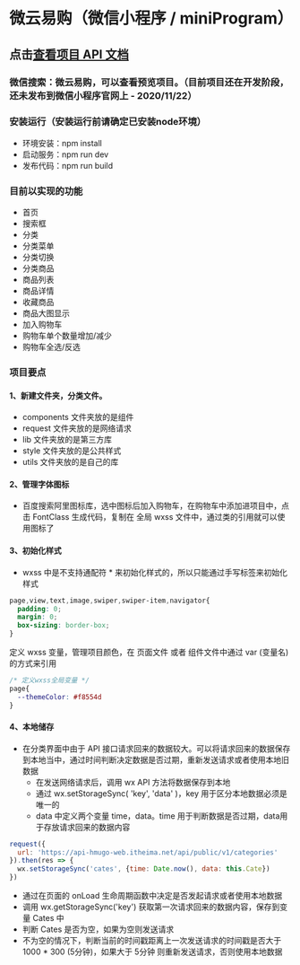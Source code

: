 # 微云易购（微信小程序 / miniProgram） #

## 点击[查看项目 API 文档](https://www.showdoc.com.cn/128719739414963?page_id=2513235043485226) ##
### 微信搜索：微云易购，可以查看预览项目。（目前项目还在开发阶段，还未发布到微信小程序官网上 - 2020/11/22） ###

### 安装运行（安装运行前请确定已安装node环境）
* 环境安装：npm install
* 启动服务：npm run dev
* 发布代码：npm run build

### 目前以实现的功能
* 首页
* 搜索框
* 分类
* 分类菜单
* 分类切换
* 分类商品
* 商品列表
* 商品详情
* 收藏商品
* 商品大图显示
* 加入购物车
* 购物车单个数量增加/减少
* 购物车全选/反选

### 项目要点
#### 1、新建文件夹，分类文件。
* components 文件夹放的是组件
* request 文件夹放的是网络请求
* lib 文件夹放的是第三方库
* style 文件夹放的是公共样式
* utils 文件夹放的是自己的库

#### 2、管理字体图标
* 百度搜索阿里图标库，选中图标后加入购物车，在购物车中添加进项目中，点击 FontClass 生成代码，复制在 全局 wxss 文件中，通过类的引用就可以使用图标了

#### 3、初始化样式
* wxss 中是不支持通配符 * 来初始化样式的，所以只能通过手写标签来初始化样式
```css
page,view,text,image,swiper,swiper-item,navigator{
  padding: 0;
  margin: 0;
  box-sizing: border-box;
}
```
定义 wxss 变量，管理项目颜色，在 页面文件 或者 组件文件中通过 var (变量名) 的方式来引用
```css
/* 定义wxss全局变量 */
page{
  --themeColor: #f8554d
}
```

#### 4、本地储存
* 在分类界面中由于 API 接口请求回来的数据较大。可以将请求回来的数据保存到本地当中，通过时间判断决定数据是否过期，重新发送请求或者使用本地旧数据
  * 在发送网络请求后，调用 wx API 方法将数据保存到本地
  * 通过 wx.setStorageSync( 'key', 'data' )，key 用于区分本地数据必须是唯一的
  * data 中定义两个变量 time，data。time 用于判断数据是否过期，data用于存放请求回来的数据内容
```js
request({
  url: 'https://api-hmugo-web.itheima.net/api/public/v1/categories'
}).then(res => {
  wx.setStorageSync('cates', {time: Date.now(), data: this.Cate})
})
```
  * 通过在页面的 onLoad 生命周期函数中决定是否发起请求或者使用本地数据
  * 调用 wx.getStorageSync('key') 获取第一次请求回来的数据内容，保存到变量 Cates 中
  * 判断 Cates 是否为空，如果为空则发送请求
  * 不为空的情况下，判断当前的时间戳距离上一次发送请求的时间戳是否大于 1000 * 300 (5分钟)，如果大于 5分钟 则重新发送请求，否则使用本地数据